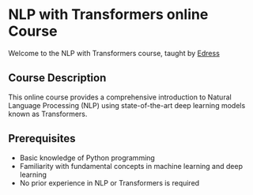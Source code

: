 # NLP with Transformers online Course

Welcome to the NLP with Transformers course,
 taught by [Edress](https://github.com/edrees2022)

## Course Description
This online course provides a comprehensive introduction to Natural Language Processing (NLP) using state-of-the-art deep learning models known as Transformers.
## Prerequisites
- Basic knowledge of Python programming
- Familiarity with fundamental concepts in machine learning and deep learning
- No prior experience in NLP or Transformers is required